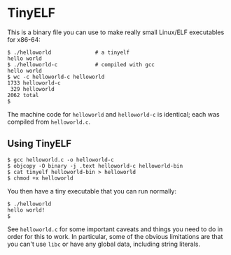 # TinyELF

This is a binary file you can use to make really small Linux/ELF executables
for x86-64:

    $ ./helloworld              # a tinyelf
    hello world
    $ ./helloworld-c            # compiled with gcc
    hello world
    $ wc -c helloworld-c helloworld
    1733 helloworld-c
     329 helloworld
    2062 total
    $

The machine code for `helloworld` and `helloworld-c` is identical; each was
compiled from `helloworld.c`.

## Using TinyELF

    $ gcc helloworld.c -o helloworld-c
    $ objcopy -O binary -j .text helloworld-c helloworld-bin
    $ cat tinyelf helloworld-bin > helloworld
    $ chmod +x helloworld

You then have a tiny executable that you can run normally:

    $ ./helloworld
    hello world!
    $

See `helloworld.c` for some important caveats and things you need to do in
order for this to work. In particular, some of the obvious limitations are that
you can't use `libc` or have any global data, including string literals.
